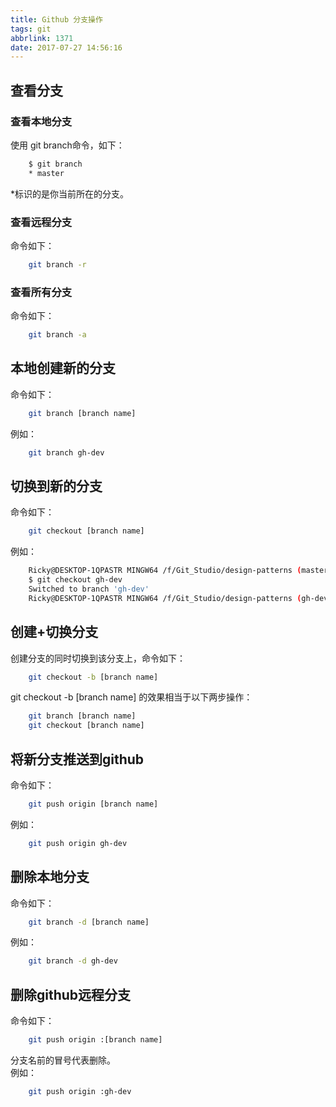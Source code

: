 ```yaml
---
title: Github 分支操作
tags: git
abbrlink: 1371
date: 2017-07-27 14:56:16
---
```


## 查看分支
### 查看本地分支
使用 git branch命令，如下：
```bash
    $ git branch
    * master
```
\*标识的是你当前所在的分支。
### 查看远程分支
命令如下：
```bash
    git branch -r
```
### 查看所有分支
命令如下：    
```bash
    git branch -a
```

<!-- more -->

## 本地创建新的分支
命令如下：
```bash
    git branch [branch name]
```
例如：
```bash
    git branch gh-dev
```

## 切换到新的分支
命令如下：
```bash
    git checkout [branch name]
```
例如：
```bash
    Ricky@DESKTOP-1QPASTR MINGW64 /f/Git_Studio/design-patterns (master)
    $ git checkout gh-dev
    Switched to branch 'gh-dev'    
    Ricky@DESKTOP-1QPASTR MINGW64 /f/Git_Studio/design-patterns (gh-dev)
```

## 创建+切换分支
创建分支的同时切换到该分支上，命令如下：    
```bash
    git checkout -b [branch name]
```
git checkout -b [branch name] 的效果相当于以下两步操作：
```bash
    git branch [branch name]
    git checkout [branch name]
```

## 将新分支推送到github
命令如下：
```bash
    git push origin [branch name]
```
例如：
```bash
    git push origin gh-dev
```

## 删除本地分支
命令如下：
```bash
    git branch -d [branch name]
```
例如：
```bash
    git branch -d gh-dev
```

## 删除github远程分支
命令如下：
```bash
    git push origin :[branch name]
```
分支名前的冒号代表删除。   
例如：
```bash
    git push origin :gh-dev
```
